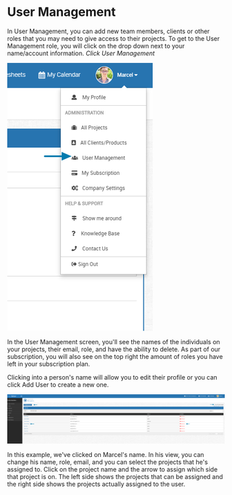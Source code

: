 # User Management

In User Management, you can add new team members, clients or other roles that you may need to give access to their projects.  To get to the User Management role, you will
click on the drop down next to your name/account information.  *Click User Management*

 ![logo](../_images/getting-started/usermanagement.png) 
 
 In the User Management screen, you'll see the names of the individuals on your projects, their email, role, and have the ability to delete.  As part of our
 subscription, you will also see on the top right the amount of roles you have left in your subscription plan.  
 
 Clicking into a person's name will allow you to edit their profile or you can click Add User to create a new one.
   
 ![logo](../_images/getting-started/userclickables.png) 
 
 In this example, we've clicked on Marcel's name.  In his view, you can change his name, role, email, and you can select the projects that he's assigned to.
 Click on the project name and the arrow to assign which side that project is on.  The left side shows the projects that can be assigned and the right side
 shows the projects actually assigned to the user.
      
        
  
  
         